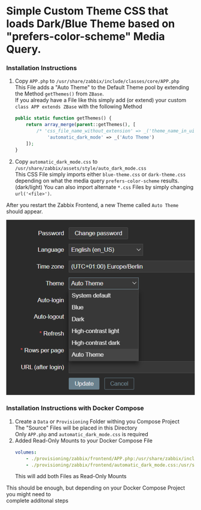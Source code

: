 # Simple Custom Theme CSS that loads Dark/Blue Theme based on "prefers-color-scheme" Media Query.

### Installation Instructions

1. Copy `APP.php` to `/usr/share/zabbix/include/classes/core/APP.php`<br>
    This File adds a "Auto Theme" to the Default Theme pool by
    extending the Method `getThemes()` from `ZBase`.<br>
    If you already have a File like this simply add (or extend) your custom
    `class APP extends ZBase` with the following Method
    ```php
    public static function getThemes() {
        return array_merge(parent::getThemes(), [
            /* 'css_file_name_without_extension' => _('theme_name_in_ui') */
                'automatic_dark_mode' => _('Auto Theme')
        ]);
    }
    ```
2. Copy `automatic_dark_mode.css` to `/usr/share/zabbix/assets/style/auto_dark_mode.css`<br>
    This CSS File simply imports either `blue-theme.css` or `dark-theme.css` depending
    on what the media query `prefers-color-scheme` results. (dark/light)
    You can also import alternate `*.css` Files by simply changing `url('<file>')`.

After you restart the Zabbix Frontend, a new Theme called `Auto Theme` should appear.
<p></p>
<img src="./img/zabbix_userprofile_theme_selection.png">

### Installation Instructions with Docker Compose

1. Create a `Data` or `Provisioning` Folder withing you Compose Project<br>
    The "Source" Files will be placed in this Directory<br>
    Only `APP.php` and `automatic_dark_mode.css` is required
2. Added Read-Only Mounts to your Docker Compose File<br>
    ```yml
    volumes:
        - ./provisioning/zabbix/frontend/APP.php:/usr/share/zabbix/include/classes/core/APP.php:ro
        - ./provisioning/zabbix/frontend/automatic_dark_mode.css:/usr/share/zabbix/assets/styles/automatic_dark_mode.css:ro
    ```
    This will add both Files as Read-Only Mounts

This should be enough, but depending on your Docker Compose Project you might need to<br> complete additonal steps
